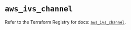 # `aws_ivs_channel`

Refer to the Terraform Registry for docs: [`aws_ivs_channel`](https://registry.terraform.io/providers/hashicorp/aws/6.11.0/docs/resources/ivs_channel).
